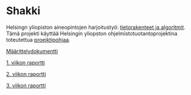 # Shakki

Helsingn yliopiston aineopintojen harjoitustyö: [tietorakenteet ja algoritmit](https://tiralabra.github.io/loppukesa_2020/index).
Tämä projekti käyttää Helsingin yliopston ohjelmistotuotantoprojektina toteutettua [proejktipohjaa](https://tiralabra.github.io/loppukesa_2020/index).

[Määrittelydokumentti](https://github.com/AnnaKuokkanen/Shakki/blob/master/Dokumentaatio/m%C3%A4%C3%A4rittelydokumentti.md)

[1. viikon raportti](https://github.com/AnnaKuokkanen/Shakki/blob/master/Dokumentaatio/viikkoraportti1.md)

[2. viikon raportti](https://github.com/AnnaKuokkanen/Shakki/blob/master/Dokumentaatio/viikkoraportti2.md)

[3. viikon raportti](https://github.com/AnnaKuokkanen/Shakki/blob/master/Dokumentaatio/viikkoraportti3.md)
